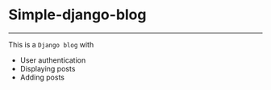# Simple-django-blog
--------
This is a ``Django blog`` with 
- User authentication
- Displaying posts 
- Adding posts
